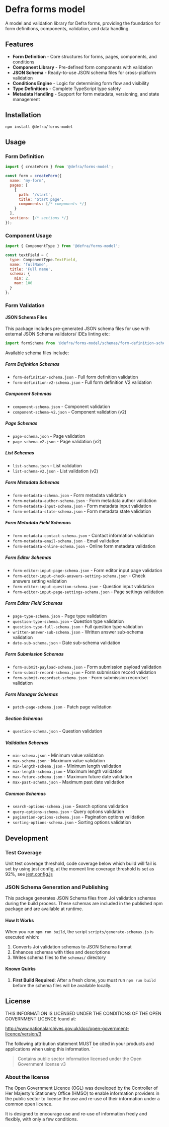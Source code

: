 # Defra forms model

A model and validation library for Defra forms, providing the foundation for form definitions, components, validation, and data handling.

## Features

- **Form Definition** - Core structures for forms, pages, components, and conditions
- **Component Library** - Pre-defined form components with validation
- **JSON Schema** - Ready-to-use JSON schema files for cross-platform validation
- **Conditions Engine** - Logic for determining form flow and visibility
- **Type Definitions** - Complete TypeScript type safety
- **Metadata Handling** - Support for form metadata, versioning, and state management

## Installation

```shell
npm install @defra/forms-model
```

## Usage

### Form Definition

```javascript
import { createForm } from '@defra/forms-model';

const form = createForm({
  name: 'my-form',
  pages: [
    {
      path: '/start',
      title: 'Start page',
      components: [/* components */]
    }
  ],
  sections: [/* sections */]
});
```

### Component Usage

```javascript
import { ComponentType } from '@defra/forms-model';

const textField = {
  type: ComponentType.TextField,
  name: 'fullName',
  title: 'Full name',
  schema: {
    min: 2,
    max: 100
  }
};
```

### Form Validation

#### JSON Schema Files

This package includes pre-generated JSON schema files for use with external JSON Schema validators/ IDEs linting etc:

```javascript
import formSchema from '@defra/forms-model/schemas/form-definition-schema.json';
```

Available schema files include:

##### Form Definition Schemas

- `form-definition-schema.json` - Full form definition validation
- `form-definition-v2-schema.json` - Full form definition V2 validation

##### Component Schemas

- `component-schema.json` - Component validation
- `component-schema-v2.json` - Component validation (v2)

##### Page Schemas

- `page-schema.json` - Page validation
- `page-schema-v2.json` - Page validation (v2)

##### List Schemas

- `list-schema.json` - List validation
- `list-schema-v2.json` - List validation (v2)

##### Form Metadata Schemas

- `form-metadata-schema.json` - Form metadata validation
- `form-metadata-author-schema.json` - Form metadata author validation
- `form-metadata-input-schema.json` - Form metadata input validation
- `form-metadata-state-schema.json` - Form metadata state validation

##### Form Metadata Field Schemas

- `form-metadata-contact-schema.json` - Contact information validation
- `form-metadata-email-schema.json` - Email validation
- `form-metadata-online-schema.json` - Online form metadata validation

##### Form Editor Schemas

- `form-editor-input-page-schema.json` - Form editor input page validation
- `form-editor-input-check-answers-setting-schema.json` - Check answers setting validation
- `form-editor-input-question-schema.json` - Question input validation
- `form-editor-input-page-settings-schema.json` - Page settings validation

##### Form Editor Field Schemas

- `page-type-schema.json` - Page type validation
- `question-type-schema.json` - Question type validation
- `question-type-full-schema.json` - Full question type validation
- `written-answer-sub-schema.json` - Written answer sub-schema validation
- `date-sub-schema.json` - Date sub-schema validation

##### Form Submission Schemas

- `form-submit-payload-schema.json` - Form submission payload validation
- `form-submit-record-schema.json` - Form submission record validation
- `form-submit-recordset-schema.json` - Form submission recordset validation

##### Form Manager Schemas

- `patch-page-schema.json` - Patch page validation

##### Section Schemas

- `question-schema.json` - Question validation

##### Validation Schemas

- `min-schema.json` - Minimum value validation
- `max-schema.json` - Maximum value validation
- `min-length-schema.json` - Minimum length validation
- `max-length-schema.json` - Maximum length validation
- `max-future-schema.json` - Maximum future date validation
- `max-past-schema.json` - Maximum past date validation

##### Common Schemas

- `search-options-schema.json` - Search options validation
- `query-options-schema.json` - Query options validation
- `pagination-options-schema.json` - Pagination options validation
- `sorting-options-schema.json` - Sorting options validation

## Development

### Test Coverage

Unit test coverage threshold, code coverage below which build will fail is set by using jest config, at the moment line coverage threshold is set as 92%, see [jest.config.js](jest.config.js)

### JSON Schema Generation and Publishing

This package generates JSON Schema files from Joi validation schemas during the build process. These schemas are included in the published npm package and are available at runtime.

#### How It Works

When you run `npm run build`, the script `scripts/generate-schemas.js` is executed which:

1. Converts Joi validation schemas to JSON Schema format
2. Enhances schemas with titles and descriptions
3. Writes schema files to the `schemas/` directory

#### Known Quirks

1. **First Build Required**: After a fresh clone, you must run `npm run build` before the schema files will be available locally.

## License

THIS INFORMATION IS LICENSED UNDER THE CONDITIONS OF THE OPEN GOVERNMENT LICENCE found at:

http://www.nationalarchives.gov.uk/doc/open-government-licence/version/3

The following attribution statement MUST be cited in your products and applications when using this information.
`

> Contains public sector information licensed under the Open Government license v3

### About the license

The Open Government Licence (OGL) was developed by the Controller of Her Majesty's Stationery Office (HMSO) to enable information providers in the public sector to license the use and re-use of their information under a common open licence.

It is designed to encourage use and re-use of information freely and flexibly, with only a few conditions.
